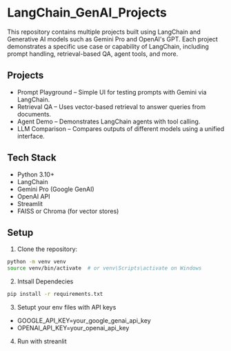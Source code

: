 # LangChain_GenAI_Projects

This repository contains multiple projects built using LangChain and Generative AI models such as Gemini Pro and OpenAI's GPT. Each project demonstrates a specific use case or capability of LangChain, including prompt handling, retrieval-based QA, agent tools, and more.

## Projects

- Prompt Playground – Simple UI for testing prompts with Gemini via LangChain.
- Retrieval QA – Uses vector-based retrieval to answer queries from documents.
- Agent Demo – Demonstrates LangChain agents with tool calling.
- LLM Comparison – Compares outputs of different models using a unified interface.

## Tech Stack

- Python 3.10+
- LangChain
- Gemini Pro (Google GenAI)
- OpenAI API
- Streamlit
- FAISS or Chroma (for vector stores)

## Setup

1. Clone the repository:

```bash
python -m venv venv
source venv/bin/activate  # or venv\Scripts\activate on Windows
```

2. Intsall Dependecies
```bash
pip install -r requirements.txt
```

3. Setupt your env files with API keys 
- GOOGLE_API_KEY=your_google_genai_api_key
- OPENAI_API_KEY=your_openai_api_key

4. Run with streanlit
